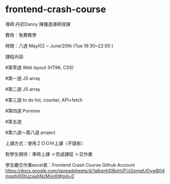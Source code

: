 # frontend-crash-course 
導師:丹尼Danny 陳鍾逸導師授課

費用：免費教學

時間：八週 May/02 ~ June/20th (Tue 19:30~22:00 )

課程內容:

#第零週 Web layout (HTML CSS)

#第一週 JS array

#第二週 JS array

#第三週 to do list, counter, API+fetch

#第四週 Pormise

#第五週 

#第六週～第八週 project

上課方式：使用ＺＯＯＭ上課（不錄影）

對學生期待：準時上課 ＋完成課程 ＋交作業

學生繳交作業excel表：Frontend Crash Course Github Account https://docs.google.com/spreadsheets/d/1albenhDBqhUFUj2omefJOywB04mqqhj00tIJzxaXNzM/edit#gid=0
